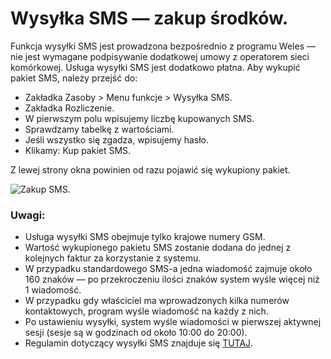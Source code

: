 # Wysyłka SMS — zakup środków.

Funkcja wysyłki SMS jest prowadzona bezpośrednio z programu Weles — nie jest wymagane podpisywanie dodatkowej umowy z operatorem sieci komórkowej. Usługa wysyłki SMS jest dodatkowo płatna. Aby wykupić pakiet SMS, należy przejść do:

- Zakładka Zasoby > Menu funkcje > Wysyłka SMS.
- Zakładka Rozliczenie.
- W pierwszym polu wpisujemy liczbę kupowanych SMS.
- Sprawdzamy tabelkę z wartościami.
- Jeśli wszystko się zgadza, wpisujemy hasło.
- Klikamy: Kup pakiet SMS.

Z lewej strony okna powinien od razu pojawić się wykupiony pakiet.

![Zakup SMS.](smszakup.gif)

### Uwagi:

- Usługa wysyłki SMS obejmuje tylko krajowe numery GSM.
- Wartość wykupionego pakietu SMS zostanie dodana do jednej z kolejnych faktur za korzystanie z systemu. 
- W przypadku standardowego SMS-a jedna wiadomość zajmuje około 160 znaków — po przekroczeniu ilości znaków system wyśle więcej niż 1 wiadomość. 
- W przypadku gdy właściciel ma wprowadzonych kilka numerów kontaktowych, program wyśle wiadomość na każdy z nich. 
- Po ustawieniu wysyłki, system wyśle wiadomości w pierwszej aktywnej sesji (sesje są w godzinach od około 10:00 do 20:00).
- Regulamin dotyczący wysyłki SMS znajduje się [TUTAJ](https://docs.google.com/document/d/10HBuFcquTAQhHlhH8buiezpAowFSK4MZujMfgxSNaKc/).